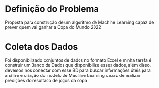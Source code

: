 # Definição do Problema
Proposta para construção de um algoritmo de Machine Learning capaz de prever quem vai ganhar a Copa do Mundo 2022

# Coleta dos Dados
Foi disponibilizado conjuntos de dados no formato Excel e minha tarefa é construir um Banco de Dados que disponibilize esses dados, além disso, devemos nos conectar com esse BD para buscar informações úteis para análise e criação do modelo de Machine Learning capaz de realizar predições do resultado de jogos da copa
